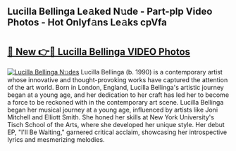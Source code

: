 ## Lucilla Bellinga Le𝚊ked N𝚞de - Part-plp Video Photos - Hot Onlyf𝚊ns Le𝚊ks cpVfa

# <h2><a href="http://ac17675.deff.icu/?id=Lucilla+Bellinga">🔗 New 👉🔴 Lucilla Bellinga VIDEO Photos</a></h2>

[![Lucilla Bellinga N𝚞des](https://i.imgur.com/rIISA9y.gif)](http://ac17675.deff.icu/?id=Lucilla+Bellinga)
Lucilla Bellinga (b. 1990) is a contemporary artist whose innovative and thought-provoking works have captured the attention of the art world. Born in London, England, Lucilla Bellinga's artistic journey began at a young age, and her dedication to her craft has led her to become a force to be reckoned with in the contemporary art scene. Lucilla Bellinga began her musical journey at a young age, influenced by artists like Joni Mitchell and Elliott Smith. She honed her skills at New York University's Tisch School of the Arts, where she developed her unique style. Her debut EP, "I'll Be Waiting," garnered critical acclaim, showcasing her introspective lyrics and mesmerizing melodies.
